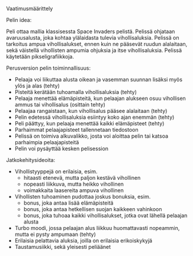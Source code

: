 Vaatimusmäärittely


Pelin idea:

Peli ottaa mallia klassisessta Space Invaders pelistä. Pelissä ohjataan avaruusalusta, joka kohtaa ylälaidasta tulevia vihollisaluksia. 
Pelissä on tarkoitus ampua vihollisalukset, ennen kuin ne pääsevät ruudun alalaitaan, sekä väistellä vihollisten ampumia ohjuksia ja itse vihollisaluksia. Pelissä käytetään pikseligrafiikkoja.

Perusversion pelin toiminnallisuus:

- Pelaaja voi liikuttaa alusta oikean ja vasemman suunnan lisäksi myös ylös ja alas (tehty)
- Pisteitä kerätään tuhoamalla vihollisaluksia (tehty)
- Pelaaja menettää elämäpisteitä, kun pelaajan alukseen osuu vihollisen ammus tai vihollisalus (osittain tehty)
- Pelaajaa rangaistaan, kun vihollisalus pääsee alalaitaan (tehty)
- Pelin edetessä vihollisaluksia esiintyy koko ajan enemmän (tehty)
- Peli päättyy, kun pelaaja menettää kaikki elämäpisteet (tehty)
- Parhaimmat pelaajapisteet tallennetaan tiedostoon
- Pelissä on toimiva alkuvalikko, josta voi aloittaa pelin tai katsoa parhaimpia pelaajapisteitä
- Pelin voi pysäyttää kesken pelisession

Jatkokehitysideoita:

- Vihollistyyppejä on erilaisia, esim.
	- hitaasti etenevä, mutta paljon kestävä vihollinen
	- nopeasti liikkuva, mutta heikko vihollinen 
	- voimakkaita laasereita ampuva vihollinen
- Vihollisten tuhoaminen pudottaa joskus bonuksia, esim.
	- bonus, joka antaa lisää elämäpisteitä
	- bonus, joka antaa hetkellisen suojan kaikkeen vahinkoon
	- bonus, joka tuhoaa kaikki vihollisalukset, jotka ovat lähellä pelaajan alusta
- Turbo moodi, jossa pelaajan alus liikkuu huomattavasti nopeammin, mutta ei pysty ampumaan (tehty)
- Erilaisia pelattavia aluksia, joilla on erilaisia erikoiskykyjä
- Taustamusiikki, sekä yleisesti peliäänet
